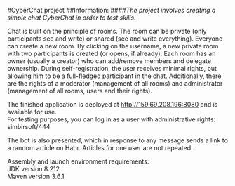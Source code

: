 #CyberChat project
##Information:
####*The project involves creating a simple chat CyberChat in order to test skills.*

Chat is built on the principle of rooms. The room can be private (only participants see and write) or shared (see and write everything). Everyone can create a new room. By clicking on the username, a new private room with two participants is created (or opens, if already). Each room has an owner (usually a creator) who can add/remove members and delegate ownership. During self-registration, the user receives minimal rights, but allowing him to be a full-fledged participant in the chat. Additionally, there are the rights of a moderator (management of all rooms) and administrator (management of all rooms, users and their rights).

The finished application is deployed at http://159.69.208.196:8080 and is available for use.  
For testing purposes, you can log in as a user with administrative rights: simbirsoft/444  

The bot is also presented, which in response to any message sends a link to a random article on Habr. Articles for one user are not repeated.

Assembly and launch environment requirements:  
JDK version 8.212  
Maven version 3.6.1

